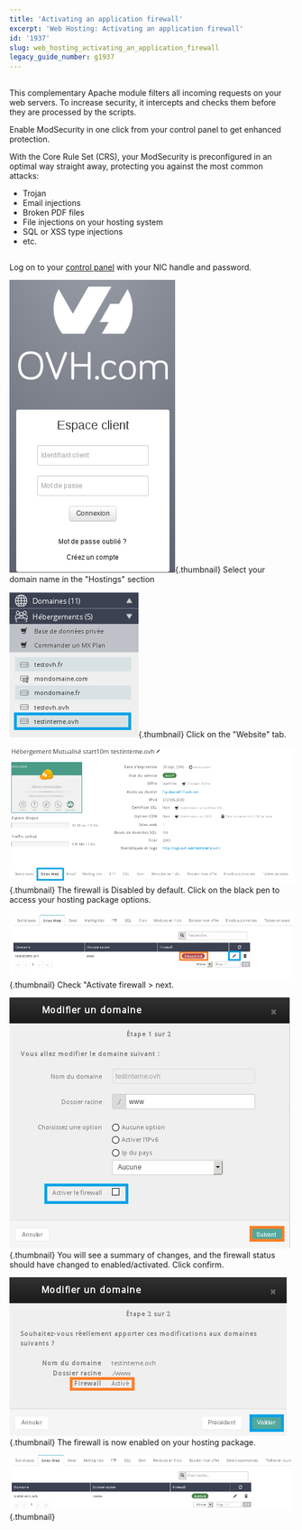 ```yaml
---
title: 'Activating an application firewall'
excerpt: 'Web Hosting: Activating an application firewall'
id: '1937'
slug: web_hosting_activating_an_application_firewall
legacy_guide_number: g1937
---
```



## 
This complementary Apache module filters all incoming requests on your web servers. To increase security, it intercepts and checks them before they are processed by the scripts. 

Enable ModSecurity in one click from your control panel to get enhanced protection.

With the Core Rule Set (CRS), your ModSecurity is preconfigured in an optimal way straight away, protecting you against the most common attacks: 



- Trojan
- Email injections
- Broken PDF files
- File injections on your hosting system
- SQL or XSS type injections
- etc.




## 
Log on to your [control panel](https://www.ovh.com/auth/?action=gotomanager) with your NIC handle and password.

![](images/img_3005.jpg){.thumbnail}
Select your domain name in the "Hostings" section

![](images/img_3006.jpg){.thumbnail}
Click on the "Website" tab.

![](images/img_3007.jpg){.thumbnail}
The firewall is Disabled by default. Click on the black pen to access your hosting package options.

![](images/img_3008.jpg){.thumbnail}
Check "Activate firewall > next.

![](images/img_3010.jpg){.thumbnail}
You will see a summary of changes, and the firewall status should have changed to enabled/activated. Click confirm.

![](images/img_3011.jpg){.thumbnail}
The firewall is now enabled on your hosting package.

![](images/img_3012.jpg){.thumbnail}

